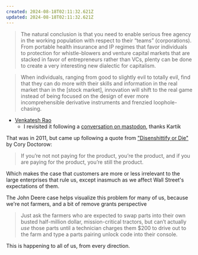 ```yaml
---
created: 2024-08-18T02:11:32.621Z
updated: 2024-08-18T02:11:32.621Z
---
```

> The natural conclusion is that you need to enable serious free agency in the working population with respect to their “teams” (corporations). From portable health insurance and IP regimes that favor individuals to protection for whistle-blowers and venture capital markets that are stacked in favor of entrepreneurs rather than VCs, plenty can be done to create a very interesting new dialectic for capitalism.

> When individuals, ranging from good to slightly evil to totally evil, find that they can do more with their skills and information in the real market than in the [stock market], innovation will shift to the real game instead of being focused on the design of ever more incomprehensible derivative instruments and frenzied loophole-chasing.

- [Venkatesh Rao](https://www.ribbonfarm.com/2011/09/08/fixing-the-game-by-roger-l-martin/)
	- I revisited it following a [conversation on mastodon](https://merveilles.town/@akkartik/112980317584432343), thanks Kartik

That was in 2011, but came up following a quote from ["Disenshittify or Die"](https://pluralistic.net/2024/08/17/hack-the-planet/#how-about-a-nice-game-of-chess) by Cory Doctorow:

> If you’re not not paying for the product, you’re the product, and if you are paying for the product, you’re still the product.

Which makes the case that customers are more or less irrelevant to the large enterprises that rule us, except inasmuch as we affect Wall Street's expectations of them.

The John Deere case helps visualize this problem for many of us, because we're not farmers, and a bit of remove grants perspective

> Just ask the farmers who are expected to swap parts into their own busted half-million dollar, mission-critical tractors, but can’t actually _use_ those parts until a technician charges them $200 to drive out to the farm and type a parts pairing unlock code into their console.

This is happening to all of us, from every direction.